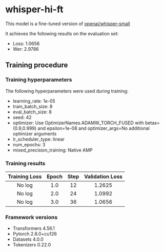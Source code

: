 # whisper-hi-ft

This model is a fine-tuned version of [openai/whisper-small](https://huggingface.co/openai/whisper-small)

It achieves the following results on the evaluation set:
- Loss: 1.0656
- Wer: 2.9786

## Training procedure

### Training hyperparameters

The following hyperparameters were used during training:
- learning_rate: 1e-05
- train_batch_size: 8
- eval_batch_size: 8
- seed: 42
- optimizer: Use OptimizerNames.ADAMW_TORCH_FUSED with betas=(0.9,0.999) and epsilon=1e-08 and optimizer_args=No additional optimizer arguments
- lr_scheduler_type: linear
- num_epochs: 3
- mixed_precision_training: Native AMP

### Training results

| Training Loss | Epoch | Step | Validation Loss |
|:-------------:|:-----:|:----:|:---------------:|
| No log        | 1.0   | 12   | 1.2625          |
| No log        | 2.0   | 24   | 1.0992          |
| No log        | 3.0   | 36   | 1.0656          |


### Framework versions

- Transformers 4.56.1
- Pytorch 2.8.0+cu126
- Datasets 4.0.0
- Tokenizers 0.22.0
